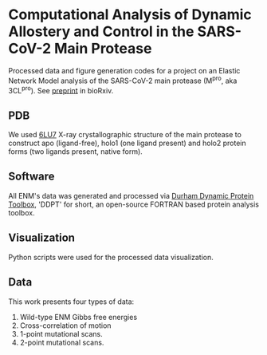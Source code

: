 # Computational Analysis of Dynamic Allostery and Control in the SARS-CoV-2 Main Protease
Processed data and figure generation codes for a project on an Elastic Network Model analysis of the SARS-CoV-2 main protease (M<sup>pro</sup>, aka 3CL<sup>pro</sup>).
See [preprint](https://www.biorxiv.org/content/10.1101/2020.05.21.105965v1) in bioRxiv.

## PDB
We used [6LU7](https://www.rcsb.org/structure/6LU7) X-ray crystallographic structure of the main protease to construct apo (ligand-free), holo1 (one ligand present) and holo2 protein forms (two ligands present, native form).

## Software
All ENM's data was generated and processed via [Durham Dynamic Protein Toolbox](https://sourceforge.net/projects/durham-ddpt/), 'DDPT' for short, an open-source FORTRAN based protein analysis toolbox. 

## Visualization
Python scripts were used for the processed data visualization. 

## Data
This work presents four types of data:
1. Wild-type ENM Gibbs free energies 
2. Cross-correlation of motion 
3. 1-point mutational scans.
4. 2-point mutational scans.